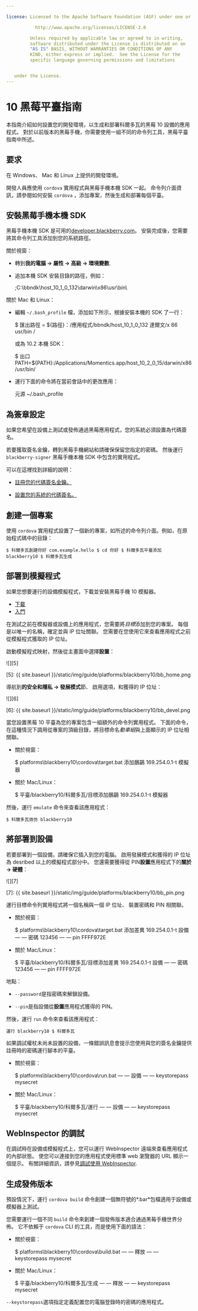 ```yaml
---

license: Licensed to the Apache Software Foundation (ASF) under one or more contributor license agreements. See the NOTICE file distributed with this work for additional information regarding copyright ownership. The ASF licenses this file to you under the Apache License, Version 2.0 (the "License"); you may not use this file except in compliance with the License. You may obtain a copy of the License at

           http://www.apache.org/licenses/LICENSE-2.0

         Unless required by applicable law or agreed to in writing,
         software distributed under the License is distributed on an
         "AS IS" BASIS, WITHOUT WARRANTIES OR CONDITIONS OF ANY
         KIND, either express or implied.  See the License for the
         specific language governing permissions and limitations


   under the License.
---
```


# 10 黑莓平臺指南

本指南介紹如何設置您的開發環境，以生成和部署科爾多瓦的黑莓 10 設備的應用程式。 對於以前版本的黑莓手機，你需要使用一組不同的命令列工具，黑莓平臺指南中所述。

## 要求

在 Windows、 Mac 和 Linux 上提供的開發環境。

開發人員應使用 `cordova` 實用程式與黑莓手機本機 SDK 一起。 命令列介面資訊，請參閱如何安裝 `cordova` ，添加專案，然後生成和部署每個平臺。

## 安裝黑莓手機本機 SDK

黑莓手機本機 SDK 是可用的[developer.blackberry.com][1]。 安裝完成後，您需要將其命令列工具添加到您的系統路徑。

 [1]: http://developer.blackberry.com/native/download/

關於視窗：

*   轉到**我的電腦 → 屬性 → 高級 → 環境變數**.

*   追加本機 SDK 安裝目錄的路徑，例如：

    ;C:\bbndk\host\_10\_1\_0\_132\darwin\x86\usr\bin\

關於 Mac 和 Linux：

*   編輯 `~/.bash_profile` 檔，添加如下所示，根據安裝本機的 SDK 了一行：

    $ 匯出路徑 = ${路徑}：/應用程式/bbndk/host\_10\_1\_0\_132 達爾文/x 86 usr/bin /

    或為 10.2 本機 SDK：

    $ 出口 PATH=${PATH}:/Applications/Momentics.app/host\_10\_2\_0\_15/darwin/x86/usr/bin/

*   運行下面的命令將在當前會話中的更改應用：

    元源 ~/.bash_profile

## 為簽章設定

如果您希望在設備上測試或發佈通過黑莓應用程式，您的系統必須設置為代碼簽名。

若要獲取簽名金鑰，轉到黑莓手機網站和請確保保留您指定的密碼。 然後運行 `blackberry-signer` 黑莓手機本機 SDK 中包含的實用程式。

可以在這裡找到詳細的說明：

*   [註冊您的代碼簽名金鑰。][2]

*   [設置您的系統的代碼簽名。][3]

 [2]: https://www.blackberry.com/SignedKeys/codesigning.html
 [3]: https://developer.blackberry.com/html5/documentation/signing_setup_bb10_apps_2008396_11.html

## 創建一個專案

使用 `cordova` 實用程式設置了一個新的專案，如所述的命令列介面。例如，在原始程式碼中的目錄：

    $ 科爾多瓦創建你好 com.example.hello $ cd 你好 $ 科爾多瓦平臺添加 blackberry10 $ 科爾多瓦生成


## 部署到模擬程式

如果您想要運行的設備模擬程式，下載並安裝黑莓手機 10 模擬器。

*   [下載][1]
*   [入門][4]

 [4]: http://developer.blackberry.com/devzone/develop/simulator/blackberry_10_simulator_start.html

在測試之前在模擬器或設備上的應用程式，您需要將*目標*添加到您的專案。 每個是以唯一的名稱，確定並與 IP 位址關聯。 您需要在您使用它來查看應用程式之前從模擬程式獲取的 IP 位址。

啟動模擬程式映射，然後從主畫面中選擇**設置**：

![][5]

 [5]: {{ site.baseurl }}/static/img/guide/platforms/blackberry10/bb_home.png

導航到**的安全和隱私 → 發展模式**節、 啟用選項，和獲得的 IP 位址：

![][6]

 [6]: {{ site.baseurl }}/static/img/guide/platforms/blackberry10/bb_devel.png

當您設置黑莓 10 平臺為您的專案包含一組額外的命令列實用程式。 下面的命令，在這種情況下調用從專案的頂級目錄，將目標命名*動車組*與上面顯示的 IP 位址相關聯。

*   關於視窗：

    $ platforms\blackberry10\cordova\target.bat 添加鴯鶓 169.254.0.1-t 模擬器

*   關於 Mac/Linux：

    $ 平臺/blackberry10/科爾多瓦/目標添加鴯鶓 169.254.0.1-t 模擬器

然後，運行 `emulate` 命令來查看該應用程式：

    $ 科爾多瓦效仿 blackberry10


## 將部署到設備

若要部署到一個設備，請確保它插入到您的電腦。 啟用發展模式和獲得的 IP 位址為 desribed 以上的模擬程式部分中。 您還需要獲得從 PIN**設置**應用程式下的**關於 → 硬體**：

![][7]

 [7]: {{ site.baseurl }}/static/img/guide/platforms/blackberry10/bb_pin.png

運行目標命令列實用程式將一個名稱與一個 IP 位址、 裝置密碼和 PIN 相關聯。

*   關於視窗：

    $ platforms\blackberry10\cordova\target.bat 添加差異 169.254.0.1-t 設備 — — 密碼 123456 — — pin FFFF972E

*   關於 Mac/Linux：

    $ 平臺/blackberry10/科爾多瓦/目標添加差異 169.254.0.1-t 設備 — — 密碼 123456 — — pin FFFF972E

地點：

*   `--password`是指密碼來解鎖設備。

*   `--pin`是指設備從**設置**應用程式獲得的 PIN。

然後，運行 `run` 命令來查看該應用程式：

    運行 blackberry10 $ 科爾多瓦


如果調試權杖未尚未設置的設備，一條錯誤訊息會提示您使用與您的簽名金鑰提供註冊時的密碼運行腳本的平臺。

*   關於視窗：

    $ platforms\blackberry10\cordova\run.bat — — 設備 — — keystorepass mysecret

*   關於 Mac/Linux：

    $ 平臺/blackberry10/科爾多瓦/運行 — — 設備 — — keystorepass mysecret

## WebInspector 的調試

在調試時在設備或模擬程式上，您可以運行 WebInspector 遠端來查看應用程式的內部狀態。 使您可以連接到您的應用程式使用標準 web 瀏覽器的 URL 顯示一個提示。 有關詳細資訊，請參見[調試使用 WebInspector][8].

 [8]: http://developer.blackberry.com/html5/documentation/web_inspector_overview_1553586_11.html

## 生成發佈版本

預設情況下，運行 `cordova build` 命令創建一個無符號的*.bar*包檔適用于設備或模擬器上測試。

您需要運行一個不同 `build` 命令來創建一個發佈版本適合通過黑莓手機世界分佈。 它不依賴于 `cordova` CLI 的工具，而是使用下面的語法：

*   關於視窗：

    $ platforms\blackberry10\cordova\build.bat — — 釋放 — — keystorepass mysecret

*   關於 Mac/Linux：

    $ 平臺/blackberry10/科爾多瓦/生成 — — 釋放 — — keystorepass mysecret

`--keystorepass`選項指定定義配置您的電腦登錄時的密碼的應用程式。
